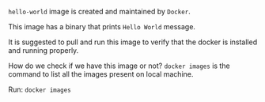 `hello-world` image is created and maintained by `Docker`.

This image has a binary that prints `Hello World` message.

It is suggested to pull and run this image to verify that the docker is installed and running properly.

How do we check if we have this image or not?
`docker images` is the command to list all the images present on local machine.

Run: `docker images`
